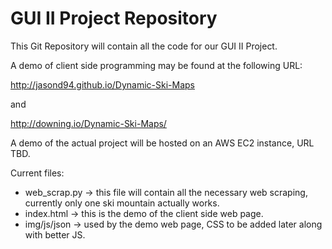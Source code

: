 # GUI II Project Repository
This Git Repository will contain all the code for our GUI II Project.

A demo of client side programming may be found at the following URL:

http://jasond94.github.io/Dynamic-Ski-Maps

and

http://downing.io/Dynamic-Ski-Maps/

A demo of the actual project will be hosted on an AWS EC2 instance, URL TBD.


Current files:
- web_scrap.py -> this file will contain all the necessary web scraping, currently only
one ski mountain actually works.
- index.html -> this is the demo of the client side web page.
- img/js/json -> used by the demo web page, CSS to be added later along with better JS.
